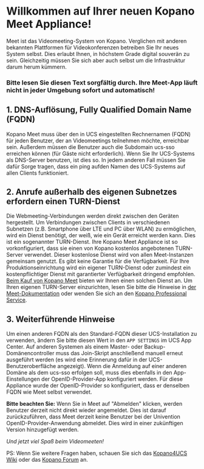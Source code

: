 # Willkommen auf Ihrer neuen Kopano Meet Appliance!

Meet ist das Videomeeting-System von Kopano. Verglichen mit anderen bekannten Plattformen für Videokonferenzen betreiben Sie Ihr neues System selbst. Dies erlaubt Ihnen, in höchstem Grade digital souverän zu sein. Gleichzeitig müssen Sie sich aber auch selbst um die Infrastruktur darum herum kümmern.

### Bitte lesen Sie diesen Text sorgfältig durch. Ihre Meet-App läuft nicht in jeder Umgebung sofort und automatisch!

## 1. DNS-Auflösung, Fully Qualified Domain Name (FQDN)

Kopano Meet muss über den in UCS eingestellten Rechnernamen (FQDN) für jeden Benutzer, der an Videomeetings teilnehmen möchte, erreichbar sein. Außerdem müssen die Benutzer auch die Subdomain ucs-sso erreichen können (für Gäste nicht erforderlich). Wenn Sie Ihr UCS-Systems als DNS-Server benutzen, ist dies so. In jedem anderen Fall müssen Sie dafür Sorge tragen, dass ein ping aufden Namen des UCS-Systems auf allen Clients funktioniert.

## 2. Anrufe außerhalb des eigenen Subnetzes erfordern einen TURN-Dienst

Die Webmeeting-Verbindungen werden direkt zwischen den Geräten hergestellt. Um Verbindungen zwischen Clients in verschiedenen Subnetzen (z.B. Smartphone über LTE und PC über WLAN) zu ermöglichen, wird ein Dienst benötigt, der weiß, wie ein Gerät erreicht werden kann. Dies ist ein sogenannter TURN-Dienst. Ihre Kopano Meet Appliance ist so vorkonfiguriert, dass sie einen von Kopano kostenlos angebotenen TURN-Server verwendet. Dieser kostenlose Dienst wird von allen Meet-Instanzen gemeinsam genutzt. Es gibt keine Garantie für die Verfügbarkeit. Für Ihre Produktionseinrichtung wird ein eigener TURN-Dienst oder zumindest ein kostenpflichtiger Dienst mit garantierter Verfügbarkeit dringend empfohlen. [Beim Kauf von Kopano Meet](https://meet-app.io/trial-starter-package) bieten wir Ihnen einen solchen Dienst an. Um Ihren eigenen TURN-Server einzurichten, lesen Sie bitte die Hinweise in [der Meet-Dokumentation]((https://documentation.kopano.io/kopano_meet_manual/)) oder wenden Sie sich an den [Kopano Professional Service](https://kopano.com/support-info/).

## 3. Weiterführende Hinweise

Um einen anderen FQDN als den Standard-FQDN dieser UCS-Installation zu verwenden, ändern Sie bitte diesen Wert in den `APP SETTINGS` im UCS App Center. Auf anderen Systemen als einem Master- oder Backup-Domänencontroller muss das Join-Skript anschließend manuell erneut ausgeführt werden (es wird eine Erinnerung dafür in der UCS-Benutzeroberfläche angezeigt). Wenn die Anmeldung auf einer anderen Domäne als dem ucs-sso erfolgen soll, muss dies ebenfalls in den App-Einstellungen der OpenID-Provider-App konfiguriert werden. Für diese Appliance wurde der OpenID-Provider so konfiguriert, dass er denselben FQDN wie Meet selbst verwendet.

**Bitte beachten Sie:** Wenn Sie in Meet auf "Abmelden" klicken, werden Benutzer derzeit nicht direkt wieder angemeldet. Dies ist darauf zurückzuführen, dass Meet derzeit keine Benutzer bei der Univention OpenID-Provider-Anwendung abmeldet. Dies wird in einer zukünftigen Version hinzugefügt werden.

*Und jetzt viel Spaß beim Videomeeten!*

PS: Wenn Sie weitere Fragen haben, schauen Sie sich das [Kopano4UCS Wiki](https://wiki.z-hub.io/display/K4U/Documentation+-+Getting+Started) oder das [Kopano Forum](https://forum.kopano.io/) an.
